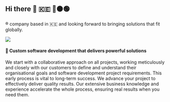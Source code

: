 ## Hi there 👋 :kenya: :red_circle::orange_circle::green_circle:

:registered: company based in :kenya: and looking forward to bringing solutions that fit globally.

<img src="https://www.lemonade.be/wp-content/uploads/head_home.png"/>

#### :telescope: Custom software development that delivers powerful solutions

We start with a collaborative approach on all projects, working meticulously and closely with our customers to define and understand 
their organisational goals and software development project requirements. This early process is vital to long-term success. 
We advance your project to effectively deliver quality results. Our extensive business knowledge and experience accelerate the whole process, 
ensuring real results when you need them.
